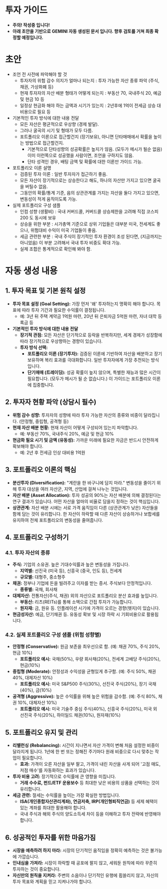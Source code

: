 # 투자 가이드
- **주의! 작성중 입니다!**
- **아래 초안을 기반으로 GEMINI 자동 생성된 문서 입니다. 향후 검토를 거쳐 최종 확정할 예정입니다.**

# 초안
- 조언 전 사전에 파악해야 할 것
    - 투자자의 위험 감수 의지가 얼마나 되는지 : 투자 가능한 자산 종류 파악 (주식, 채권, 가상화폐 등)
    - 현재 투자자의 자산 배분 형태가 어떻게 되는지 : 부동산 70, 국내주식 20, 예금 및 현금 10 등
    - 일정상 현금화 해야 하는 금액과 시기가 있는지 : 2년후에 1억이 전세금 상승 대비용으로 필요 등
- 기본적인 투자 방식에 대한 내용 전달
    - 모든 자산은 평균적으로 우상향 (경제 발달).
    - 그러나 굴곡의 시기 및 형태가 모두 다름.
    - 포트폴리오 이론으로 접근할건지 (장기보유), 아니면 단타매매에서 확률을 높이는 방법으로 접근할건지.
        - 기본적으로 단타성향의 성공확률은 높지가 않음. (모두가 메시가 될순 없음) 이미 이런쪽으로 성공했을 사람이면, 조언을 구하지도 않음.
        - 단타 성격인 경우, 배팅 금액 및 확률에 대한 이론만 가이드 가능.
- 포트폴리오 이론 설명
    - 검증된 투자 이론 : 일반 투자자가 접근하기 좋음.
    - 모든 자산이 장기적으로는 상승한다고 해도, 하나의 자산만 가지고 있으면 굴곡을 버틸수 없음.
    - 그동안의 확률/통계 기준, 음의 상관관계를 가지는 자산을 둘다 가지고 있으면, 변동성이 적게 움직이도록 가능.
- 실제 포트폴리오 구성 샘플
    - 인컴 성향 (생활비) : 국내 커버드콜, 커버드콜 상승제한을 고려해 직접 코스피200 도 동시에 보유
    - 상승을 위한 부분 : 시가총액 기준으로 상위 기업들은 대부분 미국, 전세계도 좋으나, 위험대비 수익이 미국 기업들이 좋음.
    - 세금 관련한 부분 : 국내 주식이 장기적인 투자 환경이 조성 된다면, (지금까지는 아니었음) 이 부분 고려해서 국내 투자 비중도 확대 가능.
    - 실제 조합은 통계적으로 확인해 봐야 함.

# 자동 생성 내용

## 1. 투자 목표 및 기본 원칙 설정
- **투자 목표 설정 (Goal Setting):** 가장 먼저 '왜' 투자하는지 명확히 해야 합니다. 목표에 따라 투자 기간과 필요한 수익률이 결정됩니다.
    - 예: 3년 뒤 주택 계약금 1억원 마련, 20년 뒤 은퇴자금 5억원 마련, 자녀 대학 등록금 등
- **기본적인 투자 방식에 대한 내용 전달**
    - **장기적 관점:** 모든 자산은 단기적으로 등락을 반복하지만, 세계 경제가 성장함에 따라 장기적으로 우상향하는 경향이 있습니다.
    - **투자 방식 선택:**
        - **포트폴리오 이론 (장기투자):** 검증된 이론에 기반하여 자산을 배분하고 장기 보유하며 복리 효과를 극대화합니다. 일반 투자자에게 가장 추천되는 방식입니다.
        - **단기매매 (트레이딩):** 성공 확률이 높지 않으며, 특별한 재능과 많은 시간이 필요합니다. (모두가 메시가 될 순 없습니다.) 이 가이드는 포트폴리오 이론에 집중합니다.

## 2. 투자자 현황 파악 (상담시 필수)
- **위험 감수 성향:** 투자자의 성향에 따라 투자 가능한 자산의 종류와 비중이 달라집니다. (안정형, 중립형, 공격형 등)
- **현재 자산 배분 현황:** 현재 자산이 어떻게 구성되어 있는지 파악합니다.
    - 예: 부동산 70%, 국내주식 20%, 예금 및 현금 10%
- **현금화 필요 시기 및 금액 (유동성):** 가까운 미래에 필요한 자금은 반드시 안전하게 확보해야 합니다.
    - 예: 2년 후 전세금 인상 대비용 1억원

## 3. 포트폴리오 이론의 핵심
- **분산투자 (Diversification):** "계란을 한 바구니에 담지 마라." 변동성을 줄이기 위해 투자 대상을 여러 자산군, 지역, 산업에 걸쳐 나누는 것입니다.
- **자산 배분 (Asset Allocation):** 투자 성공의 90%는 자산 배분에 의해 결정된다는 연구 결과가 있습니다. 어떤 자산을 얼마의 비율로 담을지 정하는 것이 핵심입니다.
- **상관관계:** 자산 배분 시에는 서로 가격 움직임이 다른 (상관관계가 낮은) 자산들을 함께 담는 것이 유리합니다. 한 자산이 하락할 때 다른 자산이 상승하거나 보합세를 유지하여 전체 포트폴리오의 변동성을 줄여줍니다.

## 4. 포트폴리오 구성하기
### 4.1. 투자 자산의 종류
- **주식:** 기업의 소유권. 높은 기대수익률과 높은 변동성을 가집니다.
    - **지역별:** 선진국 (미국 등), 신흥국 (중국, 인도 등), 전세계
    - **규모별:** 대형주, 중소형주
- **채권:** 정부나 기업에 돈을 빌려주고 이자를 받는 증서. 주식보다 안정적입니다.
    - **종류별:** 국채, 회사채
- **대체자산:** 전통자산(주식, 채권) 외의 자산으로 포트폴리오 분산 효과를 높입니다.
    - **부동산:** 리츠(REITs)를 통해 소액으로 간접 투자가 가능합니다.
    - **원자재:** 금, 원유 등. 인플레이션 시기에 가격이 오르는 경향(헷지)이 있습니다.
- **현금성자산:** 예금, 단기채권 등. 유동성 확보 및 시장 하락 시 기회비용으로 활용됩니다.

### 4.2. 실제 포트폴리오 구성 샘플 (위험 성향별)
- **안정형 (Conservative):** 원금 보존을 최우선으로 함. (예: 채권 70%, 주식 20%, 현금 10%)
    - **포트폴리오 예시:** 국채(50%), 우량 회사채(20%), 전세계 고배당 주식(20%), 현금(10%)
- **중립형 (Moderate):** 안정성과 수익성을 균형있게 추구함. (예: 주식 50%, 채권 40%, 대체자산 10%)
    - **포트폴리오 예시:** 미국 S&P500 주식(30%), 선진국 주식(20%), 장기 국채(40%), 금(10%)
- **공격형 (Aggressive):** 높은 수익률을 위해 높은 위험을 감수함. (예: 주식 80%, 채권 10%, 대체자산 10%)
    - **포트폴리오 예시:** 미국 기술주 중심 주식(40%), 신흥국 주식(20%), 미국 외 선진국 주식(20%), 하이일드 채권(10%), 원자재(10%)

## 5. 포트폴리오 유지 및 관리
- **리밸런싱 (Rebalancing):** 시간이 지나면서 자산 가격이 변해 처음 설정한 비중이 달라지게 됩니다. 1년에 한 번 또는 정해진 주기마다 원래 비중으로 다시 맞추는 작업이 필요합니다.
    - **효과:** 가격이 오른 자산을 일부 팔고, 가격이 내린 자산을 사게 되어 '고점 매도, 저점 매수'를 자동화하는 효과가 있습니다.
- **투자 비용 고려:** 장기적으로 수익률에 큰 영향을 미칩니다.
    - **거래 수수료, 펀드/ETF 운용보수** 등 최대한 낮은 비용의 상품을 선택하는 것이 유리합니다.
- **세금 관련:** 절세는 수익률을 높이는 가장 확실한 방법입니다.
    - **ISA(개인종합자산관리계좌), 연금저축, IRP(개인형퇴직연금)** 등 세제 혜택이 있는 계좌를 최대한 활용해야 합니다.
    - 국내 주식과 해외 주식의 양도소득세 차이 등을 이해하고 투자 전략에 반영해야 합니다.

## 6. 성공적인 투자를 위한 마음가짐
- **시장을 예측하려 하지 마라:** 시장의 단기적인 움직임을 정확히 예측하는 것은 불가능에 가깝습니다.
- **인내심을 가져라:** 시장이 하락할 때 공포에 팔지 않고, 세워둔 원칙에 따라 꾸준히 투자하는 것이 중요합니다.
- **자신만의 원칙을 지켜라:** 주변의 소음이나 단기적인 유행에 휩쓸리지 않고, 자신의 투자 목표와 계획을 믿고 지켜나가야 합니다.
